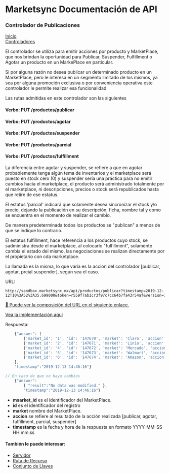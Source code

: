 # Marketsync Documentación de API 
### Controlador de Publicaciones

[Inicio](https://github.com/hvalles/marketsync)  
[Controladores](https://github.com/hvalles/marketsync/blob/master/links/controller.md)

El controlador se utiliza para emitir acciones por producto y MarketPlace, que nos brindan la oportunidad para Publicar, Suspender, Fulfillment o Agotar un producto en un MarkePlace en particular.

Si por alguna razón no desea publicar un determinado producto en un MarketPlace, pero le interesa en un segmento limitado de los mismos, ya sea por alguna promoción exclusiva o por conveniencia operativa este controlador le permite realizar esa funcionalidad

Las rutas admitidas en este controlador son las siguientes

#### Verbo: PUT /productos/publicar
#### Verbo: PUT /productos/agotar
#### Verbo: PUT /productos/suspender
#### Verbo: PUT /productos/parcial
#### Verbo: PUT /productos/fulfillment

La diferencia entre agotar y suspender, se refiere a que en agotar probablemente tenga algún tema de inventarios y el marketplace será puesto en stock cero (0) y suspender sería una práctica para no emitir cambios hacia el marketplace, el producto serà administrado totalmente por el marketplace, ni descripciones, precios o stock será republicados hasta que retire de ese 
estatus.

El estatus 'parcial' indicará que solamente desea sincronizar el stock y/o precio, dejando la publicación en su descripción, ficha, nombre tal y como se encuentra en el momento de realizar el cambio.

De manera predeterminada todos los productos se "publican" a menos de que se indique lo contrario.

El estatus fulfillment, hace referencia  a los productos cuyo stock, se sadministra desde el marketplace, al colocarlo "fulfillment", solamente cambia el estado del mismo, las negociaciones se realizan directamente por el propietario con cda marketplace.

La llamada es la misma, lo que varía es la accion del controlador [publicar, agotar, prcial suspender], según sea el caso.

URL:
```HTTP
http://sandbox.marketsync.mx/api/productos/publicar?timestamp=2019-12-12T10%3A52%3A35.699000&token=r559f7ab1cr3f97c7cc64b7fa43r54af&version=1.0&signature=12b1964acc697a4b4a8c80cb3ab0db253c48dc52d1db4bee6014191fe4c28c86
```

[:link: Puede ver la composición del URL en el siguiente enlace.](https://github.com/hvalles/marketsync/blob/master/links/url.md)


[Vea la implementación aqui](https://github.com/hvalles/marketsync/blob/master/examples/python/publicar.py)


Respuesta:
```javascript
    {"answer": [
        {'market_id': '1', 'id': '147670', 'market': 'Claro', 'accion': 'publicar'},
        {'market_id': '2', 'id': '147671', 'market': 'Linio', 'accion': 'publicar'},
        {'market_id': '4', 'id': '147672', 'market': 'Mercado', 'accion': 'publicar'},
        {'market_id': '5', 'id': '147673', 'market': 'Walmart', 'accion': 'publicar'},
        {'market_id': '6', 'id': '147674', 'market': 'Amazon', 'accion': 'publicar'}
    ],
    "timestamp":"2019-12-13 14:46:16"}

// En caso de que no haya cambios
    {"answer":
        { "result":"No data was modified." },
        "timestamp":"2019-12-13 14:46:16"}
```

- **msarket_id** es el identificador del MarketPlace.
- **id** es el identificador del registro
- **market** nombre del MarketPlace.
- **accion** se refiere al resultado de la acción realizada [publicar, agotar, fulfillment, parcial, suspender]
- **timestamp** es la fecha y hora de la respuesta en formato YYYY-MM-SS HH:mm:ss



#### También le puede interesar:

- [Servidor](https://github.com/hvalles/marketsync/blob/master/links/server.md)
- [Ruta de Recurso](https://github.com/hvalles/marketsync/blob/master/links/url.md)
- [Conjunto de Llaves](https://github.com/hvalles/marketsync/blob/master/links/keys.md)

